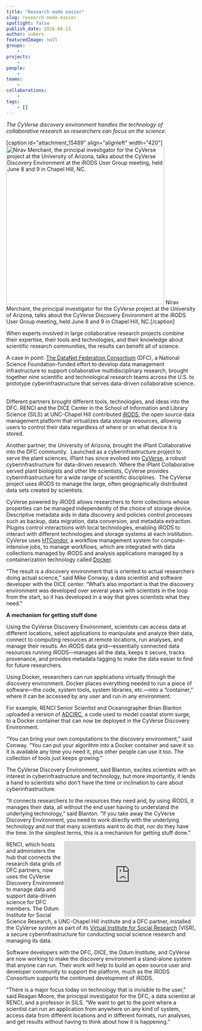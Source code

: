 ```yaml
---
title: "Research made easier"
slug: research-made-easier
spotlight: false
publish_date: 2016-06-15
author: subers
featuredImage: null
groups:
    - 
projects:
    - 
people:
    - 
teams: 
    - 
collaborations:
    - 
tags:
    - []
---
```

<em>The CyVerse discovery environment handles the technology of collaborative research so researchers can focus on the science. </em>

[caption id="attachment_15489" align="alignleft" width="420"]<img class="size-full wp-image-15489" src="http://renci.org/wp-content/uploads/2016/06/Nirav1.jpeg" alt="Nirav Merchant, the principal investigator for the CyVerse project at the University of Arizona, talks about the CyVerse Discovery Environment at the iRODS User Group meeting, held June 8 and 9 in Chapel Hill, NC." width="420" /> Nirav Merchant, the principal investigator for the CyVerse project at the University of Arizona, talks about the CyVerse Discovery Environment at the iRODS User Group meeting, held June 8 and 9 in Chapel Hill, NC.[/caption]

When experts involved in large collaborative research projects combine their expertise, their tools and technologies, and their knowledge about scientific research communities, the results can benefit all of science.

A case in point: <a href="http://datafed.org/">The DataNet Federation Consortium</a> (DFC), a National Science Foundation-funded effort to develop data management infrastructure to support collaborative multidisciplinary research, brought together nine scientific and technological research teams across the U.S. to prototype cyberinfrastructure that serves data-driven collaborative science.  <!--more-->

Different partners brought different tools, technologies, and ideas into the DFC. RENCI and the DICE Center in the School of Information and Library Science (SILS) at UNC-Chapel Hill contributed <a href="http://www.irods.org">iRODS</a>, the open source data management platform that virtualizes data storage resources, allowing users to control their data regardless of where or on what device it is stored.

Another partner, the University of Arizona, brought the iPlant Collaborative into the DFC community.  Launched as a cyberinfrastructure project to serve the plant sciences, iPlant has since evolved into <a href="http://www.cyverse.org/">CyVerse</a>, a robust cyberinfrastructure for data-driven research. Where the iPlant Collaborative served plant biologists and other life scientists, CyVerse provides cyberinfrastructure for a wide range of scientific disciplines.  The CyVerse project uses iRODS to manage the large, often geographically distributed data sets created by scientists.

CyVerse powered by iRODS allows researchers to form collections whose properties can be managed independently of the choice of storage device. Descriptive metadata aids in data discovery and policies control processes such as backup, data migration, data conversion, and metadata extraction.  Plugins control interactions with local technologies, enabling iRODS to interact with different technologies and storage systems at each institution.  CyVerse uses <a href="https://research.cs.wisc.edu/htcondor/index.html">HTCondor</a>, a workflow management system for compute-intensive jobs, to manage workflows, which are integrated with data collections managed by iRODS and analysis applications managed by a containerization technology called <a href="https://www.docker.com/">Docker</a>.

“The result is a discovery environment that is oriented to actual researchers doing actual science,” said Mike Conway, a data scientist and software developer with the DICE center. “What’s also important is that the discovery environment was developed over several years with scientists in the loop from the start, so it has developed in a way that gives scientists what they need.”

<strong>A mechanism for getting stuff done</strong>

Using the CyVerse Discovery Environment, scientists can access data at different locations, select applications to manipulate and analyze their data, connect to computing resources at remote locations, run analyses, and manage their results. An iRODS data grid—essentially connected data resources running iRODS—manages all the data, keeps it secure, tracks provenance, and provides metadata tagging to make the data easier to find for future researchers.

Using Docker, researchers can run applications virtually through the discovery environment. Docker places everything needed to run a piece of software—the code, system tools, system libraries, etc.—into a “container,” where it can be accessed by any user and run in any environment.

For example, RENCI Senior Scientist and Oceanographer Brian Blanton uploaded a version of <a href="http://adcirc.org/">ADCIRC</a>, a code used to model coastal storm surge, to a Docker container that can now be deployed in the CyVerse Discovery Environment.

“You can bring your own computations to the discovery environment,” said Conway. “You can put your algorithm into a Docker container and save it so it is available any time you need it, plus other people can use it too. The collection of tools just keeps growing.”

The CyVerse Discovery Environment, said Blanton, excites scientists with an interest in cyberinfrastructure and technology, but more importantly, it lends a hand to scientists who don’t have the time or inclination to care about cyberinfrastructure.

“It connects researchers to the resources they need and, by using iRODS, it manages their data, all without the end user having to understand the underlying technology,” said Blanton. “If you take away the CyVerse Discovery Environment, you need to work directly with the underlying technology and not that many scientists want to do that, nor do they have the time. In the simplest terms, this is a mechanism for getting stuff done.”

<iframe style="float: right; display: inline; width: 350px; height: 200px;" src="https://www.youtube.com/embed/r7m9nDAcYu0" width="300" height="150" frameborder="0" allowfullscreen="allowfullscreen"></iframe> RENCI, which hosts and administers the hub that connects the research data grids of DFC partners, now uses the CyVerse Discovery Environment to manage data and support data-driven science for DFC members. The Odum Institute for Social Science Research, a UNC-Chapel Hill institute and a DFC partner, installed the CyVerse system as part of its <a href="http://renci.org/wp-content/uploads/2015/05/VISRWhite-Paper-No3_2015_highres.pdf">Virtual Institute for Social Research</a> (VISR), a secure cyberinfrastructure for conducting social science research and managing its data.

Software developers with the DFC, DICE, the Odum Institute, and CyVerse are now working to make the discovery environment a stand-alone system that anyone can run. Their work will help to build an open source user and developer community to support the platform, much as the iRODS Consortium supports the continued development of iRODS.

“There is a major focus today on technology that is invisible to the user,” said Reagan Moore, the principal investigator for the DFC, a data scientist at RENCI, and a professor in SILS. “We want to get to the point where a scientist can run an application from anywhere on any kind of system, access data from different locations and in different formats, run analyses, and get results without having to think about how it is happening.”
